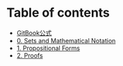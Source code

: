 # Table of contents

* [GitBook公式](README.md)
* [0. Sets and Mathematical Notation](0.-sets-and-mathematical-notation.md)
* [1. Propositional Forms](1.-propositional-forms.md)
* [2. Proofs](2.-proofs.md)
